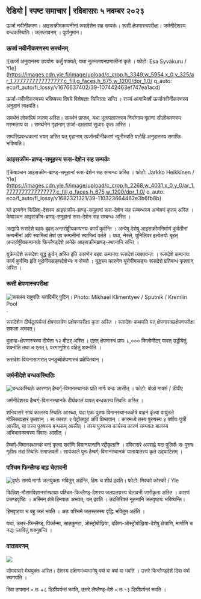 ## रेडियो \| स्पष्ट समाचार \| रविवासरः ५ नवम्बर २०२३

ऊर्जा नवीनीकरण। आइसक्रीमकम्पनीनां रूसदेशेन सह सम्पर्कः। रूसी क्षेपणास्त्रपरीक्षा। जर्मनीदेशस्य बन्धकस्थितिः। जलप्लावनम् । पूर्वानुमान।

### ऊर्जा नवीनीकरणस्य समर्थनम्

![ऊर्जा अनुदानस्य उपयोगः कर्तुं शक्यते, यथा नूतनतापनप्रणालीनां कृते । फोटो: Esa Syväkuru / Yle] (https://images.cdn.yle.fi/image/upload/c_crop,h_3349,w_5954,x_0,y_325/ar_1.7777777777777777,c_fill,g_faces,h_675,w_1200/dpr_1.0/ q_auto: eco/f_auto/fl_lossy/v1676637402/39-107442463ef747ea1acd)

ऊर्जा-नवीनीकरणस्य भविष्यस्य विषये विशेषज्ञाः चिन्तिताः सन्ति । राज्यं आगामिवर्षे ऊर्जानवीनीकरणस्य अनुदानं त्यक्ष्यति।

समर्थनं लोकप्रियं जातम् अस्ति। समर्थनं प्राप्तम्, यथा भूतापतापनस्य निर्माणाय गृहाणां सीलीकरणस्य मरम्मताय वा । समर्थनेन गृहानाम् ऊर्जा-दक्षतायां सुधारः कृतः अस्ति ।

सम्पत्तिप्रबन्धकानां भयम् अस्ति यत् गृहानाम् ऊर्जानवीनीकरणं न्यूनीभवति यतोहि अनुदानस्य समाप्तिः भविष्यति।

### आइसक्रीम-ब्राण्ड्-समूहस्य रूस-देशेन सह सम्पर्कः

![केषाञ्चन आइसक्रीम-ब्राण्ड्-समूहानां रूस-देशेन सह सम्बन्धः अस्ति । फोटो: Jarkko Heikkinen / Yle] (https://images.cdn.yle.fi/image/upload/c_crop,h_2268,w_4031,x_0,y_0/ar_1.7777777777777777,c_fill,g_faces,h_675,w_1200/dpr_1.0/ q_auto: eco/f_auto/fl_lossy/v1682321321/39-110323664462e3b6fb8b)

य्ले इत्यनेन फिन्निश्-देशस्य आइसक्रीम-ब्राण्ड्-समूहानां रूस-देशेन सह सम्बन्धस्य अन्वेषणं कृतम् अस्ति । केषाञ्चन आइसक्रीम-ब्राण्ड्-समूहानां रूस-देशेन सह सम्बन्धः अस्ति ।

अद्यापि रूसदेशे बहवः बृहत् अन्तर्राष्ट्रीयकम्पनयः कार्यं कुर्वन्ति । अन्येषु देशेषु आइसक्रीमनिर्माणं कुर्वतीनां कम्पनीनां अपि स्वामित्वं तेषां एव कम्पनीनां स्वामित्वं वर्तते । यथा, नेस्ले, यूनिलिवर इत्येतयोः बृहत् अन्तर्राष्ट्रीयकम्पनयोः फिन्लैण्ड्देशे अनेके आइसक्रीमब्राण्ड्-स्थानानि सन्ति ।

युक्रेनदेशे रूसदेशः युद्धं कुर्वन् अस्ति इति कारणेन बहवः कम्पनयः रूसदेशं त्यक्तवन्तः । रूसदेशे कम्पनयः कार्यं कुर्वन्ति इति यूरोपीयसङ्घदेशेभ्यः न रोचते । युद्धस्य कारणेन यूरोपीयसङ्घः रूसदेशे प्रतिबन्धं कृतवान् अस्ति ।

### रूसी क्षेपणास्त्रपरीक्षा

![रूसस्य राष्ट्रपतिः व्लादिमीर् पुटिन्। Photo: Mikhael Klimentyev / Sputnik / Kremlin Pool](https://images.cdn.yle.fi/image/upload/c_crop,h_4519,w_8034,x_16,y_238/ar_1.7777777777777777,c_fill,g_faces,h_675,w_1200/dpr_1.0/q_auto:eco/f_auto/fl_lossy/v1678982359/39-108632664133bfc2dc51) .

रूसदेशेन दीर्घदूरपर्यन्तं क्षेपणास्त्रेण प्रक्षेपणपरीक्षा कृता अस्ति । रूसदेशः कथयति यत् क्षेपणास्त्रप्रक्षेपणपरीक्षा सफला अभवत्।

बुलावा-क्षेपणास्त्रस्य दीर्घता १२ मीटर् अस्ति । एतत् क्षेपणास्त्रं प्रायः ८,००० किलोमीटर् यावत् उड्डीयेतुं शक्नोति तथा च एतत् ६ परमाणुशिरः वहितुं शक्नोति ।

रूसदेशः वियनासागरात् पनडुब्बीक्षेपणास्त्रं प्रक्षेपितवान् ।

### जर्मनीदेशे बन्धकस्थितिः

![बन्धकस्थितेः कारणात् हैम्बर्ग्-विमानस्थानकं प्रति मार्गः बन्दः आसीत् । फोटो: बोडो मार्क्स / डीपीए](https://images.cdn.yle.fi/image/upload/c_crop,h_2703,w_4806,x_0,y_500/ar_1.777777777777777,c_fill,g_faces,h_675,w_1200/dpr_1.0/q_auto:eco/f_auto/fl_lossy/v1699181525/39-11959676547736ea1bc0)

जर्मनीदेशस्य हैम्बर्ग्-विमानस्थानके दीर्घकालं यावत् बन्धकस्य स्थितिः अस्ति ।

शनिवासरे सायं कालस्य स्थितिः आरब्धा, यदा एकः पुरुषः विमानस्थानकक्षेत्रे वाहनं कृत्वा वायुतले गोलिकाप्रहारं कृतवान् । सः कारतः २ पेट्रोलपुटं अपि क्षिप्तवान् । कारमध्ये तस्य पुरुषस्य ४ वर्षीयः पुत्री आसीत्, या तस्य पुरुषस्य बन्धकम् आसीत् । तस्य पुरुषस्य कार्यस्य कारणं सम्भवतः बालस्य अभिभावकत्वस्य विवादः आसीत् ।

हैम्बर्ग्-विमानस्थानकं बन्दं कृत्वा सर्वाणि विमानयानानि रद्दीकृतानि । रविवासरे अपराह्णे यदा पुलिसैः सः पुरुषः गृहीतः तदा स्थितिः समाप्तवती। सायंकाले पुनः हैम्बर्ग्-विमानस्थानकं यातायातस्य कृते उद्घाटितम् ।

### पश्चिम फिन्लैण्ड बाढ़ चेतावनी

![वृष्टेः समये मार्गाः जलयुक्ताः भवितुम् अर्हन्ति, हिमः च शीघ्रं द्रवति। फोटो: मिक्को कोस्की / Yle](https://images.cdn.yle.fi/image/upload/c_crop,h_3078,w_5472,x_0,y_218/ar_1.7777777777777777,c_fill,g_faces,h_675,w_1200/dpr_1.0/q_auto:eco/f_auto/fl_lossy/v1697618867/39-11828126521489e76d51)

फिन्निश्-मौसमविज्ञानसंस्थायाः पश्चिम-फिन्लैण्ड्-देशस्य जलप्रलयस्य चेतावनी जारीकृता अस्ति । कारणं प्रचण्डवृष्टिः । अस्मिन् क्षेत्रे हिमपातः अभवत्, यत् द्रवति । तदतिरिक्तं नूतनानि जलवृष्टयः भविष्यन्ति।

हिमवृष्ट्या च बहु जलं भवति । अतः पश्चिमे जलस्तरस्य वृद्धिः भवितुम् अर्हति ।

यथा, उत्तर-फिन्लैण्ड्, पिर्कान्मा, सातकुण्टा, ओस्ट्रोबोथ्निया, दक्षिण-ओस्ट्रोबोथ्निया-देशेषु क्षेत्राणि, मार्गाणि च नद्यः प्लावितुं शक्नुवन्ति ।

### वातावरणम्‌

![](https://images.cdn.yle.fi/छवि/अपलोड/c_crop,h_1080,w_1919,x_0,y_0/ar_1.77777777777777777,c_fill,g_faces,h_675,w_1200/dpr_1.0/q_auto:eco/च_ऑटो/fl_lossy/v1699200945/39-11960206547bf95c98f5)

सोमवासरे मेघयुक्तः अस्ति। देशस्य दक्षिणमध्यभागेषु वर्षा वा वर्षा वा भवति । उत्तरे फिन्लैण्ड्देशे दिवा वर्षा स्थगयति ।

दिवा तापमानं ० तः +८ डिग्रीपर्यन्तं भवति, उत्तरे लैप्लैण्ड्-देशे ० तः -३ डिग्रीपर्यन्तं भवति ।